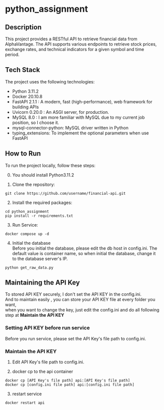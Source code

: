 # python_assignment


## Description


This project provides a RESTful API to retrieve financial data from AlphaVantage. The API supports various endpoints to retrieve stock prices, exchange rates, and technical indicators for a given symbol and time period.

## Tech Stack


The project uses the following technologies:

- Python 3.11.2
- Docker 20.10.8
- FastAPI 2.1.1 : A modern, fast (high-performance), web framework for building APIs
- Uvicorn 0.20.0 : An ASGI server, for production.
- MySQL 8.0 : I am more familiar with MySQL due to my current job position, so I choose it.
- mysql-connector-python: MySQL driver written in Python
- typing_extensions: To implement the optional parameters when use FastAPI  

## How to Run


To run the project locally, follow these steps:

0. You should install Python3.11.2

1. Clone the repository:

```
git clone https://github.com/username/financial-api.git
```

2. Install the required packages:

```
cd python_assignment
pip install -r requirements.txt
```

3. Run Service:

```
docker compose up -d
```

4. Initial the database <br>
   Before you initial the database, please edit the db host in config.ini.
   The default value is container name, so when initial the database, 
   change it to the database server's IP.
```
python get_raw_data.py
```

## Maintaining the API Key

To stored API KEY securely, I don't set the API KEY in the config.ini. <br>
And to maintain easily , you can store your API KEY file at every folder you want, <br>
when you want to change the key, just edit the config.ini and do all following step at **Maintain the API KEY**

### Setting API KEY before run service

Before you run service, please set the API Key's file path to config.ini.


### Maintain the API KEY

1. Edit API Key's file path to config.ini.

2. docker cp to the api container
```
docker cp [API Key's file path] api:[API Key's file path]
docker cp [config.ini file path] api:[config.ini file path]
```

3. restart service

```
docker restart api
```
